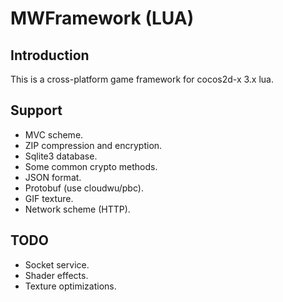 # MWFramework (LUA)

## Introduction

This is a cross-platform game framework for cocos2d-x 3.x lua.

## Support

- MVC scheme.
- ZIP compression and encryption.
- Sqlite3 database.
- Some common crypto methods.
- JSON format.
- Protobuf (use cloudwu/pbc).
- GIF texture.
- Network scheme (HTTP).

## TODO

- Socket service.
- Shader effects.
- Texture optimizations.

